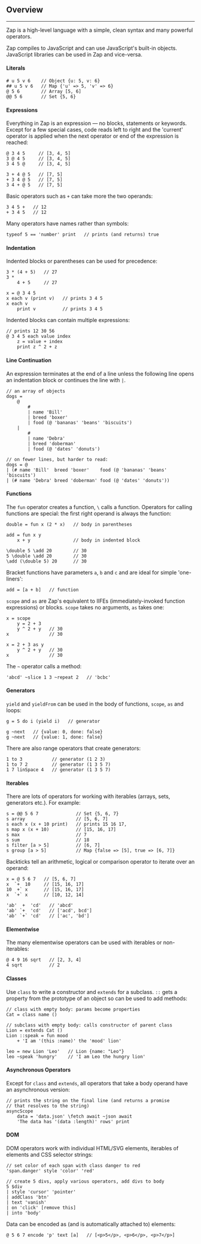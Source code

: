 ## Overview

---

Zap is a high-level language with a simple, clean syntax and many powerful operators. 

Zap compiles to JavaScript and can use JavaScript's built-in objects. JavaScript libraries can be used in Zap and vice-versa.

#### Literals

```
# u 5 v 6    // Object {u: 5, v: 6}
## u 5 v 6   // Map {'u' => 5, 'v' => 6}
@ 5 6        // Array [5, 6]
@@ 5 6       // Set {5, 6}
```

#### Expressions

Everything in Zap is an expression &mdash; no blocks, statements or keywords. Except for a few special cases, code reads left to right and the 'current' operator is applied when the next operator or end of the expression is reached:

```
@ 3 4 5     // [3, 4, 5]
3 @ 4 5     // [3, 4, 5]
3 4 5 @     // [3, 4, 5]

3 + 4 @ 5   // [7, 5]
+ 3 4 @ 5   // [7, 5]
3 4 + @ 5   // [7, 5]
```

Basic operators such as `+` can take more the two operands: 

```
3 4 5 +   // 12
+ 3 4 5   // 12
```


Many operators have names rather than symbols:

```
typeof 5 == 'number' print   // prints (and returns) true
```

#### Indentation

Indented blocks or parentheses can be used for precedence:

```
3 * (4 + 5)   // 27
3 * 
    4 + 5     // 27

x = @ 3 4 5
x each v (print v)   // prints 3 4 5
x each v             
    print v          // prints 3 4 5
```

Indented blocks can contain multiple expressions:

```
// prints 12 30 56
@ 3 4 5 each value index
    z = value + index
    print z ^ 2 + z
```

#### Line Continuation

An expression terminates at the end of a line unless the following line opens an indentation block or continues the line with `|`. 

```
// an array of objects
dogs = 
    @
        #
        | name 'Bill'
        | breed 'boxer'
        | food (@ 'bananas' 'beans' 'biscuits')
    | 
        #
        | name 'Debra'
        | breed 'doberman'
        | food (@ 'dates' 'donuts')

// on fewer lines, but harder to read:
dogs = @
| (# name 'Bill'  breed 'boxer'    food (@ 'bananas' 'beans' 'biscuits')
| (# name 'Debra' breed 'doberman' food (@ 'dates' 'donuts'))
```

#### Functions

The `fun` operator creates a function, `\` calls a function. Operators for calling functions are special: the first right operand is always the function:

```
double = fun x (2 * x)   // body in parentheses

add = fun x y
    x + y                // body in indented block

\double 5 \add 20        // 30
5 \double \add 20        // 30
\add (\double 5) 20      // 30
```

Bracket functions have parameters `a`, `b` and `c` and are ideal for simple 'one-liners':

```
add = [a + b]   // function
```

`scope` and `as` are Zap's equivalent to IIFEs (immediately-invoked function expressions) or blocks. `scope` takes no arguments, `as` takes one:

```
x = scope
    y = 2 + 3
    y ^ 2 + y   // 30
x               // 30

x = 2 + 3 as y
    y ^ 2 + y   // 30
x               // 30
```

The `~` operator calls a method:

```
'abcd' ~slice 1 3 ~repeat 2   // 'bcbc'
```

#### Generators

`yield` and `yieldFrom` can be used in the body of functions, `scope`, `as` and loops:

```
g = 5 do i (yield i)   // generator

g ~next   // {value: 0, done: false}
g ~next   // {value: 1, done: false}
```

There are also range operators that create generators:

```
1 to 3           // generator (1 2 3)
1 to 7 2         // generator (1 3 5 7)
1 7 linSpace 4   // generator (1 3 5 7)
```

#### Iterables

There are lots of operators for working with iterables (arrays, sets, generators etc.). For example:

```
s = @@ 5 6 7              // Set {5, 6, 7}
s array                   // [5, 6, 7]
s each x (x + 10 print)   // prints 15 16 17,
s map x (x + 10)          // [15, 16, 17]
s max                     // 7
s sum                     // 18
s filter [a > 5]          // [6, 7] 
s group [a > 5]           // Map {false => [5], true => [6, 7]}
```

Backticks tell an arithmetic, logical or comparison operator to iterate over an operand:

```
x = @ 5 6 7   // [5, 6, 7]
x  `+  10     // [15, 16, 17]       
10  +` x      // [15, 16, 17]
x  `+` x      // [10, 12, 14]

'ab'  +  'cd'   // 'abcd'
'ab' `+  'cd'   // ['acd', bcd']
'ab' `+` 'cd'   // ['ac', 'bd']
```

#### Elementwise

The many elementwise operators can be used with iterables or non-iterables:

```
@ 4 9 16 sqrt   // [2, 3, 4]
4 sqrt          // 2
```

#### Classes

Use `class` to write a constructor and `extends` for a subclass. `::` gets a property from the prototype of an object so can be used to add methods:
```
// class with empty body: params become properties
Cat = class name ()

// subclass with empty body: calls constructor of parent class
Lion = extends Cat ()
Lion ::speak = fun mood
    + 'I am '(this :name)' the 'mood' lion'

leo = new Lion 'Leo'   // Lion {name: "Leo"}
leo ~speak 'hungry'    // 'I am Leo the hungry lion'
```

#### Asynchronous Operators

Except for `class` and `extends`, all operators that take a body operand have an asynchronous version:

```
// prints the string on the final line (and returns a promise
// that resolves to the string)
asyncScope
    data = 'data.json' \fetch await ~json await
    'The data has '(data :length)' rows' print
```

#### DOM

DOM operators work with individual HTML/SVG elements, iterables of elements and CSS selector strings:

```
// set color of each span with class danger to red
'span.danger' style 'color' 'red'      

// create 5 divs, apply various operators, add divs to body
5 $div 
| style 'cursor' 'pointer'
| addClass 'btn'
| text 'vanish'
| on 'click' [remove this]
| into 'body'
```

Data can be encoded as (and is automatically attached to) elements: 

```
@ 5 6 7 encode 'p' text [a]   // [<p>5</p>, <p>6</p>, <p>7</p>] 
```